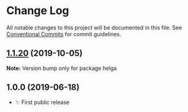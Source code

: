 # Change Log

All notable changes to this project will be documented in this file.
See [Conventional Commits](https://conventionalcommits.org) for commit guidelines.

## [1.1.20](https://gitlab.com/codsen/codsen/compare/helga@1.1.19...helga@1.1.20) (2019-10-05)

**Note:** Version bump only for package helga





## 1.0.0 (2019-06-18)

- ✨ First public release
